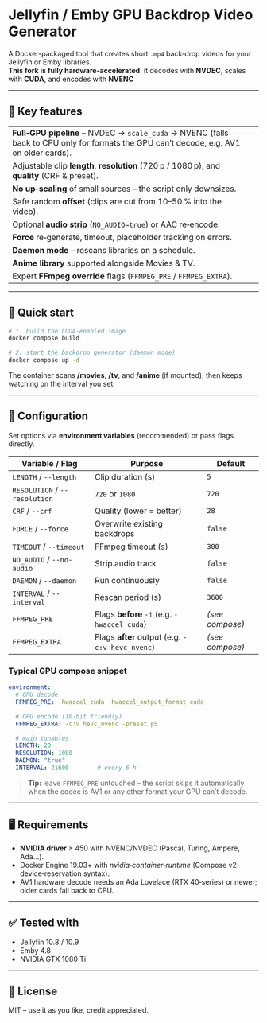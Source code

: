 # Jellyfin / Emby **GPU** Backdrop Video Generator

A Docker-packaged tool that creates short `.mp4` back‑drop videos for your Jellyfin or Emby libraries.  
**This fork is fully hardware‑accelerated**: it decodes with **NVDEC**, scales with **CUDA**, and encodes with **NVENC**

---

## 🎥 Key features

|  |  |
| --- | --- |
| **Full‑GPU pipeline** – NVDEC → `scale_cuda` → NVENC (falls back to CPU only for formats the GPU can’t decode, e.g. AV1 on older cards). |
| Adjustable clip **length**, **resolution** (720 p / 1080 p), and **quality** (CRF & preset). |
| **No up‑scaling** of small sources – the script only downsizes. |
| Safe random **offset** (clips are cut from 10–50 % into the video). |
| Optional **audio strip** (`NO_AUDIO=true`) or AAC re‑encode. |
| **Force** re‑generate, timeout, placeholder tracking on errors. |
| **Daemon mode** – rescans libraries on a schedule. |
| **Anime library** supported alongside Movies & TV. |
| Expert **FFmpeg override** flags (`FFMPEG_PRE` / `FFMPEG_EXTRA`). |

---

## 🚀 Quick start

```bash
# 1. build the CUDA‑enabled image
docker compose build

# 2. start the backdrop generator (daemon mode)
docker compose up -d
```

The container scans **/movies**, **/tv**, and **/anime** (if mounted), then keeps watching on the interval you set.

---

## 🔧 Configuration

Set options via **environment variables** (recommended) or pass flags directly.

| Variable / Flag | Purpose | Default |
| --------------- | ------- | ------- |
| `LENGTH` / `--length` | Clip duration (s) | `5` |
| `RESOLUTION` / `--resolution` | `720` or `1080` | `720` |
| `CRF` / `--crf` | Quality (lower = better) | `28` |
| `FORCE` / `--force` | Overwrite existing backdrops | `false` |
| `TIMEOUT` / `--timeout` | FFmpeg timeout (s) | `300` |
| `NO_AUDIO` / `--no-audio` | Strip audio track | `false` |
| `DAEMON` / `--daemon` | Run continuously | `false` |
| `INTERVAL` / `--interval` | Rescan period (s) | `3600` |
| `FFMPEG_PRE` | Flags **before** `-i` (e.g. `-hwaccel cuda`) | *(see compose)* |
| `FFMPEG_EXTRA` | Flags **after** output (e.g. `-c:v hevc_nvenc`) | *(see compose)* |

### Typical GPU compose snippet

```yaml
environment:
  # GPU decode
  FFMPEG_PRE: -hwaccel cuda -hwaccel_output_format cuda

  # GPU encode (10‑bit friendly)
  FFMPEG_EXTRA: -c:v hevc_nvenc -preset p5

  # main tunables
  LENGTH: 20
  RESOLUTION: 1080
  DAEMON: "true"
  INTERVAL: 21600        # every 6 h
```

> **Tip:** leave `FFMPEG_PRE` untouched – the script skips it automatically when the codec is AV1 or any other format your GPU can’t decode.

---

## 🖥️ Requirements

* **NVIDIA driver** ≥ 450 with NVENC/NVDEC (Pascal, Turing, Ampere, Ada…).
* Docker Engine 19.03+ with *nvidia‑container‑runtime* (Compose v2 device‑reservation syntax).
* AV1 hardware decode needs an Ada Lovelace (RTX 40‑series) or newer; older cards fall back to CPU.

---

## ✅ Tested with

* Jellyfin 10.8 / 10.9  
* Emby 4.8  
* NVIDIA GTX 1080 Ti

---

## 📜 License

MIT – use it as you like, credit appreciated.
